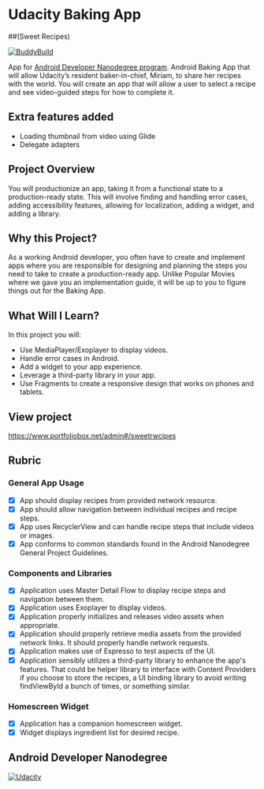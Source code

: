 # Udacity Baking App 
##(Sweet Recipes)

[![BuddyBuild](https://dashboard.buddybuild.com/api/statusImage?appID=595381850de70500019e03ff&branch=master&build=latest)](https://dashboard.buddybuild.com/apps/595381850de70500019e03ff/build/latest?branch=master)

App for [Android Developer Nanodegree program](https://www.udacity.com/course/android-developer-nanodegree--nd801). 
Android Baking App that will allow Udacity’s resident baker-in-chief, Miriam, to share her recipes with the world. You will create an app that will allow a user to select a recipe and see video-guided steps for how to complete it.


## Extra features added

* Loading thumbnail from video using Glide
* Delegate adapters


## Project Overview
You will productionize an app, taking it from a functional state to a production-ready state. This will involve finding and handling error cases, adding accessibility features, allowing for localization, adding a widget, and adding a library.

## Why this Project?
As a working Android developer, you often have to create and implement apps where you are responsible for designing and planning the steps you need to take to create a production-ready app. Unlike Popular Movies where we gave you an implementation guide, it will be up to you to figure things out for the Baking App.

## What Will I Learn?
In this project you will:
* Use MediaPlayer/Exoplayer to display videos.
* Handle error cases in Android.
* Add a widget to your app experience.
* Leverage a third-party library in your app.
* Use Fragments to create a responsive design that works on phones and tablets.

## View project
https://www.portfoliobox.net/admin#/sweetrwcipes

## Rubric

### General App Usage
- [x] App should display recipes from provided network resource.
- [x] App should allow navigation between individual recipes and recipe steps.
- [x] App uses RecyclerView and can handle recipe steps that include videos or images.
- [x] App conforms to common standards found in the Android Nanodegree General Project Guidelines.

### Components and Libraries
- [x] Application uses Master Detail Flow to display recipe steps and navigation between them.
- [x] Application uses Exoplayer to display videos.
- [x] Application properly initializes and releases video assets when appropriate.
- [x] Application should properly retrieve media assets from the provided network links. It should properly handle network requests.
- [x] Application makes use of Espresso to test aspects of the UI.
- [x] Application sensibly utilizes a third-party library to enhance the app's features. That could be helper library to interface with Content Providers if you choose to store the recipes, a UI binding library to avoid writing findViewById a bunch of times, or something similar.

### Homescreen Widget
- [x] Application has a companion homescreen widget.
- [x] Widget displays ingredient list for desired recipe.

## Android Developer Nanodegree
[![Udacity](https://cloud.githubusercontent.com/assets/3719141/14508774/c7f6cbce-01d1-11e6-9daf-02bcd10b6400.jpeg)](https://www.udacity.com/course/android-developer-nanodegree--nd801)

